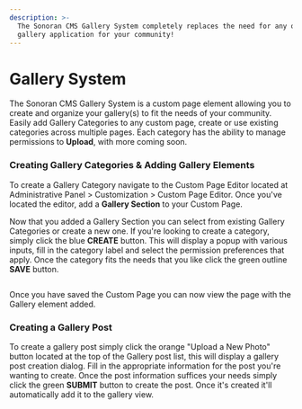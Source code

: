 ```yaml
---
description: >-
  The Sonoran CMS Gallery System completely replaces the need for any other
  gallery application for your community!
---
```


# Gallery System

The Sonoran CMS Gallery System is a custom page element allowing you to create and organize your gallery(s) to fit the needs of your community. Easily add Gallery Categories to any custom page, create or use existing categories across multiple pages. Each category has the ability to manage permissions to **Upload**, with more coming soon.

### Creating Gallery Categories & Adding Gallery Elements

To create a Gallery Category navigate to the Custom Page Editor located at Administrative Panel > Customization > Custom Page Editor. Once you've located the editor, add a **Gallery Section** to your Custom Page.

Now that you added a Gallery Section you can select from existing Gallery Categories or create a new one. If you're looking to create a category, simply click the blue **CREATE** button. This will display a popup with various inputs, fill in the category label and select the permission preferences that apply. Once the category fits the needs that you like click the green outline **SAVE** button.

<figure><img src="https://i.imgur.com/y8d0qn4.png" alt=""><figcaption></figcaption></figure>

Once you have saved the Custom Page you can now view the page with the Gallery element added.&#x20;

### Creating a Gallery Post

To create a gallery post simply click the orange "Upload a New Photo" button located at the top of the Gallery post list, this will display a gallery post creation dialog. Fill in the appropriate information for the post you're wanting to create. Once the post information suffices your needs simply click the green **SUBMIT** button to create the post. Once it's created it'll automatically add it to the gallery view.

<figure><img src="https://i.imgur.com/SRMASUV.png" alt=""><figcaption></figcaption></figure>

